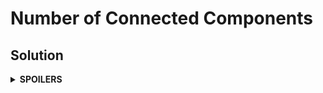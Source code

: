 # Number of Connected Components
## Solution
<details>
<summary><b>SPOILERS</b></summary>

Use DFS to visit all vertices in a graph, and check the number of groups of connected components. Loop every vertice and check if it is visited before.

</details>
